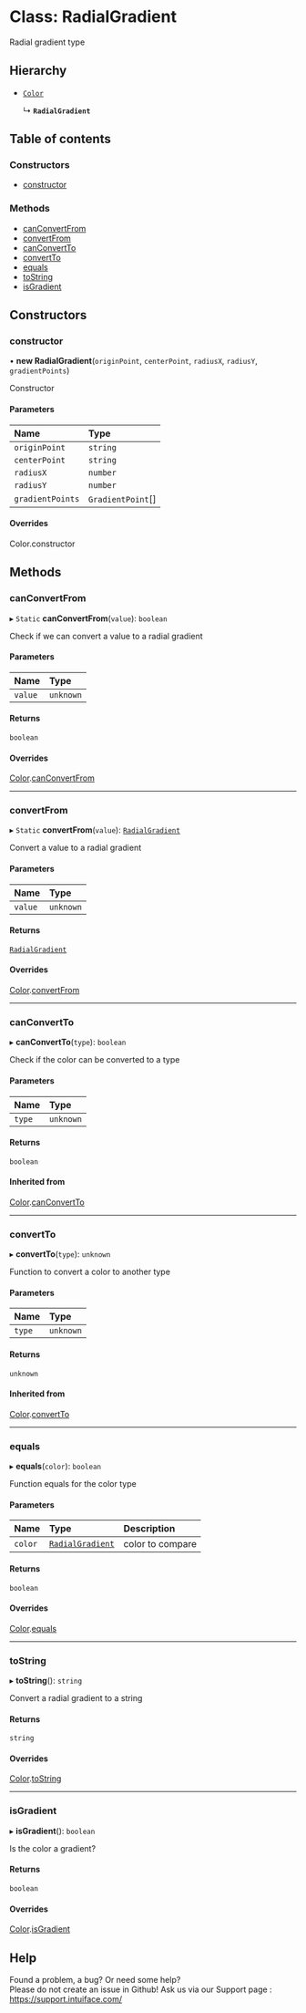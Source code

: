 # Class: RadialGradient

Radial gradient type

## Hierarchy

- [`Color`](Color.md)

  ↳ **`RadialGradient`**

## Table of contents

### Constructors

- [constructor](RadialGradient.md#constructor)

### Methods

- [canConvertFrom](RadialGradient.md#canconvertfrom)
- [convertFrom](RadialGradient.md#convertfrom)
- [canConvertTo](RadialGradient.md#canconvertto)
- [convertTo](RadialGradient.md#convertto)
- [equals](RadialGradient.md#equals)
- [toString](RadialGradient.md#tostring)
- [isGradient](RadialGradient.md#isgradient)

## Constructors

### constructor

• **new RadialGradient**(`originPoint`, `centerPoint`, `radiusX`, `radiusY`, `gradientPoints`)

Constructor

#### Parameters

| Name | Type |
| :------ | :------ |
| `originPoint` | `string` |
| `centerPoint` | `string` |
| `radiusX` | `number` |
| `radiusY` | `number` |
| `gradientPoints` | `GradientPoint`[] |

#### Overrides

Color.constructor

## Methods

### canConvertFrom

▸ `Static` **canConvertFrom**(`value`): `boolean`

Check if we can convert a value to a radial gradient

#### Parameters

| Name | Type |
| :------ | :------ |
| `value` | `unknown` |

#### Returns

`boolean`

#### Overrides

[Color](Color.md).[canConvertFrom](Color.md#canconvertfrom)

___

### convertFrom

▸ `Static` **convertFrom**(`value`): [`RadialGradient`](RadialGradient.md)

Convert a value to a radial gradient

#### Parameters

| Name | Type |
| :------ | :------ |
| `value` | `unknown` |

#### Returns

[`RadialGradient`](RadialGradient.md)

#### Overrides

[Color](Color.md).[convertFrom](Color.md#convertfrom)

___

### canConvertTo

▸ **canConvertTo**(`type`): `boolean`

Check if the color can be converted to a type

#### Parameters

| Name | Type |
| :------ | :------ |
| `type` | `unknown` |

#### Returns

`boolean`

#### Inherited from

[Color](Color.md).[canConvertTo](Color.md#canconvertto)

___

### convertTo

▸ **convertTo**(`type`): `unknown`

Function to convert a color to another type

#### Parameters

| Name | Type |
| :------ | :------ |
| `type` | `unknown` |

#### Returns

`unknown`

#### Inherited from

[Color](Color.md).[convertTo](Color.md#convertto)

___

### equals

▸ **equals**(`color`): `boolean`

Function equals for the color type

#### Parameters

| Name | Type | Description |
| :------ | :------ | :------ |
| `color` | [`RadialGradient`](RadialGradient.md) | color to compare |

#### Returns

`boolean`

#### Overrides

[Color](Color.md).[equals](Color.md#equals)

___

### toString

▸ **toString**(): `string`

Convert a radial gradient to a string

#### Returns

`string`

#### Overrides

[Color](Color.md).[toString](Color.md#tostring)

___

### isGradient

▸ **isGradient**(): `boolean`

Is the color a gradient?

#### Returns

`boolean`

#### Overrides

[Color](Color.md).[isGradient](Color.md#isgradient)


## Help
Found a problem, a bug? Or need some help?  
Please do not create an issue in Github! Ask us via our Support page : https://support.intuiface.com/